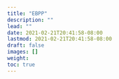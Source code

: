 ```yaml
---
title: "EBPP"
description: ""
lead: ""
date: 2021-02-21T20:41:58-08:00
lastmod: 2021-02-21T20:41:58-08:00
draft: false
images: []
weight: 
toc: true
---
```

